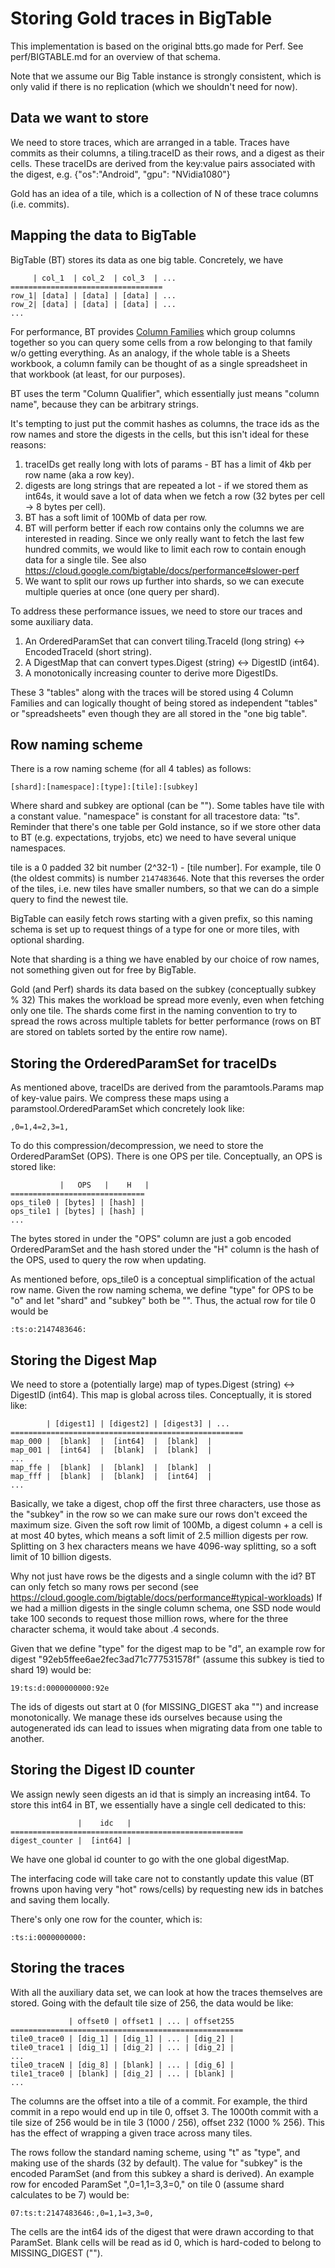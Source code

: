 Storing Gold traces in BigTable
===============================

This implementation is based on the original btts.go made for Perf.
See perf/BIGTABLE.md for an overview of that schema.

Note that we assume our Big Table instance is strongly consistent, which is
only valid if there is no replication (which we shouldn't need for now).

Data we want to store
---------------------

We need to store traces, which are arranged in a table.
Traces have commits as their columns, a tiling.traceID as their rows, and
a digest as their cells. These traceIDs are derived from the key:value pairs
associated with the digest, e.g. {"os":"Android", "gpu": "NVidia1080"}

Gold has an idea of a tile, which is a collection of N of these trace columns (i.e. commits).


Mapping the data to BigTable
----------------------------

BigTable (BT) stores its data as one big table. Concretely, we have

```
     | col_1  | col_2  | col_3  | ...
==================================
row_1| [data] | [data] | [data] | ...
row_2| [data] | [data] | [data] | ...
...
```

For performance, BT provides [Column Families](https://cloud.google.com/bigtable/docs/schema-design#column_families_and_column_qualifiers)
which group columns together so you can query some cells from a row belonging
to that family w/o getting everything. As an analogy, if the whole table is a Sheets
workbook, a column family can be thought of as a single spreadsheet in that workbook (at least,
for our purposes).

BT uses the term "Column Qualifier", which essentially just means "column name", because they
can be arbitrary strings.

It's tempting to just put the commit hashes as columns, the trace ids as the row names and store the
digests in the cells, but this isn't ideal for these reasons:

  1. traceIDs get really long with lots of params - BT has a limit of 4kb per
     row name (aka a row key).
  2. digests are long strings that are repeated a lot - if we stored them as int64s, it would save
     a lot of data when we fetch a row (32 bytes per cell -> 8 bytes per cell).
  3. BT has a soft limit of 100Mb of data per row.
  4. BT will perform better if each row contains only the columns we are interested in
    reading. Since we only really want to fetch the last few hundred commits, we would
    like to limit each row to contain enough data for a single tile.
    See also https://cloud.google.com/bigtable/docs/performance#slower-perf
  5. We want to split our rows up further into shards, so we can execute multiple queries at once
     (one query per shard).

To address these performance issues, we need to store our traces and some auxiliary data.

  1. An OrderedParamSet that can convert tiling.TraceId (long string) <->
     EncodedTraceId (short string).
  2. A DigestMap that can convert types.Digest (string) <-> DigestID (int64).
  3. A monotonically increasing counter to derive more DigestIDs.

These 3 "tables" along with the traces will be stored using 4 Column Families and can
logically thought of being stored as independent "tables" or "spreadsheets" even
though they are all stored in the "one big table".

Row naming scheme
-----------------
There is a row naming scheme (for all 4 tables) as follows:

    [shard]:[namespace]:[type]:[tile]:[subkey]

Where shard and subkey are optional (can be ""). Some tables have tile with a constant value.
"namespace" is constant for all tracestore data: "ts". Reminder that there's one table per Gold
instance, so if we store other data to BT (e.g. expectations, tryjobs, etc) we need to have
several unique namespaces.

tile is a 0 padded 32 bit number (2^32-1) - [tile number].
For example, tile 0 (the oldest commits) is number `2147483646`.
Note that this reverses the order of the tiles, i.e. new tiles have
smaller numbers, so that we can do a simple query to find the newest tile.

BigTable can easily fetch rows starting with a given prefix, so this naming schema
is set up to request things of a type for one or more tiles, with optional sharding.

Note that sharding is a thing we have enabled by our choice of row names, not something
given out for free by BigTable.

Gold (and Perf) shards its data based on the subkey (conceptually subkey % 32)
This makes the workload be spread more evenly, even when fetching only one tile.
The shards come first in the naming convention to try to spread the rows across multiple
tablets for better performance (rows on BT are stored on tablets sorted by the entire row name).

Storing the OrderedParamSet for traceIDs
----------------------------------------
As mentioned above, traceIDs are derived from the paramtools.Params map of key-value pairs.
We compress these maps using a paramstool.OrderedParamSet which concretely look like:

    ,0=1,4=2,3=1,

To do this compression/decompression, we need to store the OrderedParamSet (OPS).
There is one OPS per tile. Conceptually, an OPS is stored like:
```
           |   OPS   |    H   |
==============================
ops_tile0 | [bytes] | [hash] |
ops_tile1 | [bytes] | [hash] |
...
```

The bytes stored in under the "OPS" column are just a gob encoded OrderedParamSet and
the hash stored under the "H" column is the hash of the OPS, used to query the row when updating.

As mentioned before, ops_tile0 is a conceptual simplification of the actual
row name. Given the row naming schema, we define "type" for OPS to be "o" and
let "shard" and "subkey" both be "".
Thus, the actual row for tile 0 would be

    :ts:o:2147483646:


Storing the Digest Map
----------------------
We need to store a (potentially large) map of types.Digest (string) <-> DigestID (int64).
This map is global across tiles. Conceptually, it is stored like:
```
        | [digest1] | [digest2] | [digest3] | ...
====================================================
map_000 |  [blank]  |  [int64]  |  [blank]  |
map_001 |  [int64]  |  [blank]  |  [blank]  |
...
map_ffe |  [blank]  |  [blank]  |  [blank]  |
map_fff |  [blank]  |  [blank]  |  [int64]  |
...
```

Basically, we take a digest, chop off the first three characters, use those as
the "subkey" in the row so we can make sure our rows don't exceed the maximum size.
Given the soft row limit of 100Mb, a digest column + a cell is at most 40 bytes,
which means a soft limit of 2.5 million digests per row. Splitting on 3 hex
characters means we have 4096-way splitting, so a soft limit of 10 billion digests.

Why not just have rows be the digests and a single column with the id? BT can only fetch
so many rows per second (see https://cloud.google.com/bigtable/docs/performance#typical-workloads)
If we had a million digests in the single column schema, one SSD node would take 100 seconds
to request those million rows, where for the three character schema, it would take about .4 seconds.

Given that we define "type" for the digest map to be "d", an
example row for digest "92eb5ffee6ae2fec3ad71c777531578f"
(assume this subkey is tied to shard 19) would be:

    19:ts:d:0000000000:92e

The ids of digests out start at 0 (for MISSING_DIGEST aka "") and increase monotonically.
We manage these ids ourselves because using the autogenerated ids can lead to issues when
migrating data from one table to another.

Storing the Digest ID counter
-----------------------------
We assign newly seen digests an id that is simply an increasing int64. To store
this int64 in BT, we essentially have a single cell dedicated to this:

```
               |    idc   |
====================================================
digest_counter |  [int64] |
```
We have one global id counter to go with the one global digestMap.

The interfacing code will take care not to constantly update this value (BT frowns upon
having very "hot" rows/cells) by requesting new ids in batches and saving them locally.

There's only one row for the counter, which is:

    :ts:i:0000000000:

Storing the traces
------------------

With all the auxiliary data set, we can look at how the traces themselves are stored.
Going with the default tile size of 256, the data would be like:

```
             | offset0 | offset1 | ... | offset255
====================================================
tile0_trace0 | [dig_1] | [dig_1] | ... | [dig_2] |
tile0_trace1 | [dig_1] | [dig_2] | ... | [dig_2] |
...
tile0_traceN | [dig_8] | [blank] | ... | [dig_6] |
tile1_trace0 | [blank] | [dig_2] | ... | [blank] |
...
```

The columns are the offset into a tile of a commit. For example, the third commit in a repo would
end up in tile 0, offset 3. The 1000th commit with a tile size of 256 would be in
tile 3 (1000 / 256), offset 232 (1000 % 256). This has the effect of wrapping a given
trace across many tiles.

The rows follow the standard naming scheme, using "t" as "type", and making use of the shards
(32 by default). The value for "subkey" is the encoded ParamSet (and from this subkey a shard
is derived). An example row for encoded ParamSet ",0=1,1=3,3=0," on tile 0 (assume shard
calculates to be 7) would be:

    07:ts:t:2147483646:,0=1,1=3,3=0,

The cells are the int64 ids of the digest that were drawn according to that ParamSet.
Blank cells will be read as id 0, which is hard-coded to belong to MISSING_DIGEST ("").
